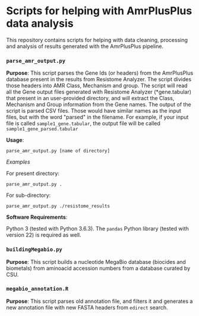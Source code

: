 # Scripts for helping with AmrPlusPlus data analysis

This repository contains scripts for helping with data cleaning, processing and analysis of results generated with the AmrPlusPlus pipeline.

### `parse_amr_output.py`

__Purpose__: This script parses the Gene Ids (or headers) from the AmrPlusPlus database present in the results from Resistome Analyzer. The script divides those headers into AMR Class, Mechanism and group. The script will read all the Gene output files generated with Resistome Analyzer (*gene.tabular) that present in an user-provided directory, and will extract the Class, Mechanism and Group information from the Gene names. The output of the script is parsed CSV files. Those would have similar names as the input files, but with the word "parsed" in the filename. For example, if your input file is called `sample1_gene.tabular`, the output file will be called `sample1_gene_parsed.tabular`

__Usage__:

``parse_amr_output.py [name of directory]``

_Examples_

For present directory:

``parse_amr_output.py .``

For sub-directory:

``parse_amr_output.py ./resistome_results``



__Software Requirements__:

Python 3 (tested with Python 3.6.3). The `pandas` Python library (tested with version 22) is required as well.

### `buildingMegabio.py`

__Purpose__: This script builds a nucleotide MegaBio database (biocides and biometals) from aminoacid accession numbers from a database curated by CSU.

### `megabio_annotation.R`

__Purpose__: This script parses old annotation file, and filters it and generates a new annotation file with new FASTA headers from `edirect` search.
